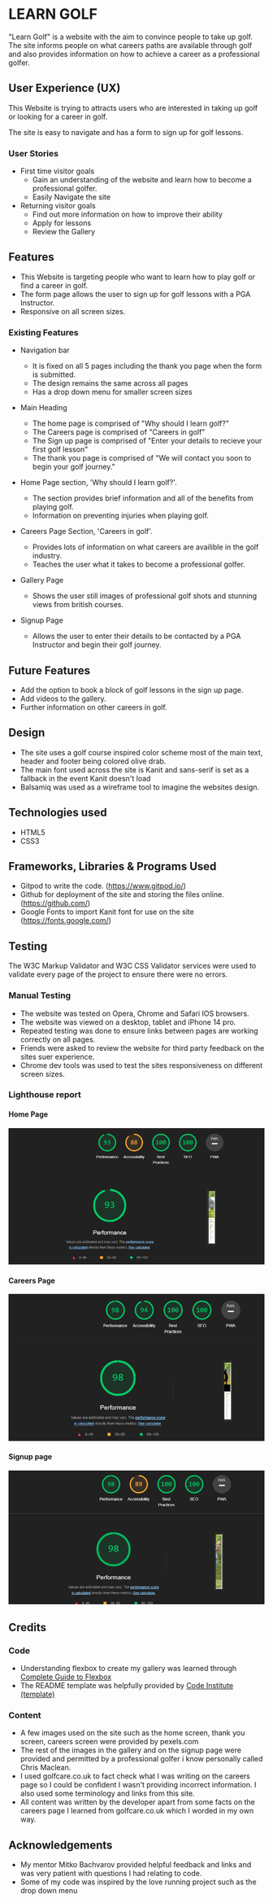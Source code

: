# LEARN GOLF

"Learn Golf" is a website with the aim to convince people to take up golf. The site informs people on what careers paths are available through golf and also provides information on how to achieve a career as a professional golfer.  

## User Experience (UX)
This Website is trying to attracts users who are interested in taking up golf or looking for a career in golf.

The site is easy to navigate and has a form to sign up for golf lessons.

### User Stories

* First time visitor goals
   * Gain an understanding of the website and learn how to become a professional golfer.
   * Easily Navigate the site
* Returning visitor goals
   * Find out more information on how to improve their ability
   * Apply for lessons
   * Review the Gallery

## Features

* This Website is targeting people who want to learn how to play golf or find a career in golf.
* The form page allows the user to sign up for golf lessons with a PGA Instructor.
* Responsive on all screen sizes.

### Existing Features

* Navigation bar
  * It is fixed on all 5 pages including the thank you page when the form is submitted.
  * The design remains the same across all pages
  * Has a drop down menu for smaller screen sizes

* Main Heading
  * The home page is comprised of "Why should I learn golf?" 
  * The Careers page is comprised of "Careers in golf"
  * The Sign up page is comprised of "Enter your details to recieve your first golf lesson"
  * The thank you page is comprised of "We will contact you soon to begin your golf journey."

* Home Page section, 'Why should I learn golf?'.
  * The section provides brief information and all of the benefits from playing golf.
  * Information on preventing injuries when playing golf.

* Careers Page Section, 'Careers in golf'.
  * Provides lots of information on what careers are availible in the golf industry.
  * Teaches the user what it takes to become a professional golfer.

* Gallery Page
  * Shows the user still images of professional golf shots and stunning views from british courses.

* Signup Page
  * Allows the user to enter their details to be contacted by a PGA Instructor and begin their golf journey.

## Future Features

* Add the option to book a block of golf lessons in the sign up page.
* Add videos to the gallery.
* Further information on other careers in golf.
## Design

* The site uses a golf course inspired color scheme most of the main text, header and footer being colored olive drab.
* The main font used across the site is Kanit and sans-serif is set as a fallback in the event Kanit doesn't load
* Balsamiq was used as a wireframe tool to imagine the websites design.

## Technologies used

* HTML5
* CSS3

## Frameworks, Libraries & Programs Used

* Gitpod to write the code. (https://www.gitpod.io/)
* Github for deployment of the site and storing the files online. (https://github.com/)
* Google Fonts to import Kanit font for use on the site (https://fonts.google.com/)

## Testing

The W3C Markup Validator and W3C CSS Validator services were used to validate every page of the project to ensure there were no errors.

### Manual Testing

* The website was tested on Opera, Chrome and Safari IOS browsers.
* The website was viewed on a desktop, tablet and iPhone 14 pro.
* Repeated testing was done to ensure links between pages are working correctly on all pages.
* Friends were asked to review the website for third party feedback on the sites suer experience.
* Chrome dev tools was used to test the sites responsiveness on different screen sizes.

### Lighthouse report
#### Home Page
![Home page lighthouse report](/assets/images/lighthouse-report-home.png)

#### Careers Page
![Careers page lighthouse report](/assets/images/lighthouse-report-careers.png)

#### Signup page
![Signup page lighthouse report](/assets/images/lighthouse-report-signup.png)

## Credits

### Code
* Understanding flexbox to create my gallery was learned through [Complete Guide to Flexbox](https://css-tricks.com/snippets/css/a-guide-to-flexbox/)
* The README template was helpfully provided by [Code Institute (template)](https://github.com/Thomas-Tomo/Lunar-Escape/blob/main/README.md?plain=1) 

### Content
* A few images used on the site such as the home screen, thank you screen, careers screen were provided by pexels.com
* The rest of the images in the gallery and on the signup page were provided and permitted by a professional golfer i know personally called Chris Maclean.
* I used golfcare.co.uk to fact check what I was writing on the careers page so I could be confident I wasn't providing incorrect information. I also used some terminology and links from this site.
* All content was written by the developer apart from some facts on the careers page I learned from golfcare.co.uk which I worded in my own way.

## Acknowledgements
 
 * My mentor Mitko Bachvarov provided helpful feedback and links and was very patient with questions I had relating to code.
 * Some of my code was inspired by the love running project such as the drop down menu